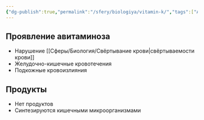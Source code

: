 ```yaml
---
{"dg-publish":true,"permalink":"/sfery/biologiya/vitamin-k/","tags":["Анатомия"]}
---
```


## Проявление авитаминоза
- Нарушение [[Сферы/Биология/Свёртывание крови\|свёртываемости крови]]
- Желудочно-кишечные кровотечения
- Подкожные кровоизлияния 
## Продукты
- Нет продуктов
- Синтезируются кишечными микроорганизмами